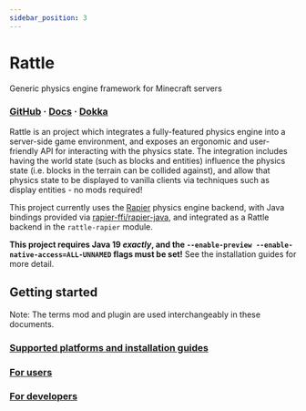 ```yaml
---
sidebar_position: 3
---
```


# Rattle

Generic physics engine framework for Minecraft servers

### [GitHub](https://github.com/aecsocket/rattle) · [Docs](https://aecsocket.github.io/rattle) · [Dokka](https://aecsocket.github.io/rattle/dokka)

Rattle is an project which integrates a fully-featured physics engine into a server-side game environment,
and exposes an ergonomic and user-friendly API for interacting with the physics state. The integration
includes having the world state (such as blocks and entities) influence the physics state (i.e. blocks in
the terrain can be collided against), and allow that physics state to be displayed to vanilla clients via
techniques such as display entities - no mods required!

This project currently uses the [Rapier](https://rapier.rs) physics engine backend, with Java bindings
provided via [rapier-ffi/rapier-java](https://github.com/aecsocket/rapier-ffi/tree/main/rapier-java), and
integrated as a Rattle backend in the `rattle-rapier` module.

**This project requires Java 19 *exactly*, and the `--enable-preview --enable-native-access=ALL-UNNAMED` flags
must be set!** See the installation guides for more detail.

## Getting started

Note: The terms mod and plugin are used interchangeably in these documents.

### [Supported platforms and installation guides](./platforms/)

### [For users](./guide/user/)

### [For developers](./guide/dev/)
